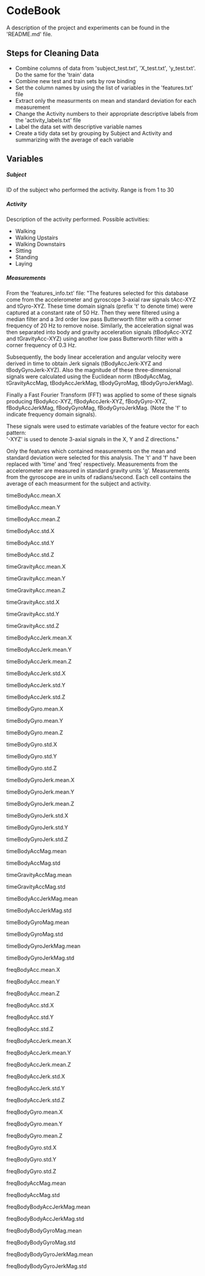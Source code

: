 # CodeBook

A description of the project and experiments can be found in the 'README.md' file.

## Steps for Cleaning Data

* Combine columns of data from 'subject_test.txt', 'X_test.txt', 'y_test.txt'. Do the same for the 'train' data
* Combine new test and train sets by row binding
* Set the column names by using the list of variables in the 'features.txt' file
* Extract only the measurments on mean and standard deviation for each measurement
* Change the Activity numbers to their appropriate descriptive labels from the 'activity_labels.txt' file
* Label the data set with descriptive variable names
* Create a tidy data set by grouping by Subject and Activity and summarizing with the average of each variable

## Variables

##### Subject
ID of the subject who performed the activity. Range is from 1 to 30

##### Activity
Description of the activity performed. Possible activities:
* Walking
* Walking Upstairs
* Walking Downstairs
* Sitting
* Standing
* Laying

##### Measurements
From the 'features_info.txt' file:
"The features selected for this database come from the accelerometer and gyroscope 3-axial raw signals tAcc-XYZ and tGyro-XYZ. These time domain signals (prefix 't' to denote time) were captured at a constant rate of 50 Hz. Then they were filtered using a median filter and a 3rd order low pass Butterworth filter with a corner frequency of 20 Hz to remove noise. Similarly, the acceleration signal was then separated into body and gravity acceleration signals (tBodyAcc-XYZ and tGravityAcc-XYZ) using another low pass Butterworth filter with a corner frequency of 0.3 Hz. 

Subsequently, the body linear acceleration and angular velocity were derived in time to obtain Jerk signals (tBodyAccJerk-XYZ and tBodyGyroJerk-XYZ). Also the magnitude of these three-dimensional signals were calculated using the Euclidean norm (tBodyAccMag, tGravityAccMag, tBodyAccJerkMag, tBodyGyroMag, tBodyGyroJerkMag). 

Finally a Fast Fourier Transform (FFT) was applied to some of these signals producing fBodyAcc-XYZ, fBodyAccJerk-XYZ, fBodyGyro-XYZ, fBodyAccJerkMag, fBodyGyroMag, fBodyGyroJerkMag. (Note the 'f' to indicate frequency domain signals). 

These signals were used to estimate variables of the feature vector for each pattern:  
'-XYZ' is used to denote 3-axial signals in the X, Y and Z directions."

Only the features which contained measurements on the mean and standard deviation were selected for this analysis. The 't' and 'f' have been replaced with 'time' and 'freq' respectively. Measurements from the accelerometer are measured in standard gravity units 'g'. Measurements from the gyroscope are in units of radians/second. Each cell contains the average of each measurment for the subject and activity.

timeBodyAcc.mean.X

timeBodyAcc.mean.Y

timeBodyAcc.mean.Z

timeBodyAcc.std.X

timeBodyAcc.std.Y

timeBodyAcc.std.Z

timeGravityAcc.mean.X

timeGravityAcc.mean.Y

timeGravityAcc.mean.Z

timeGravityAcc.std.X

timeGravityAcc.std.Y

timeGravityAcc.std.Z

timeBodyAccJerk.mean.X

timeBodyAccJerk.mean.Y

timeBodyAccJerk.mean.Z

timeBodyAccJerk.std.X

timeBodyAccJerk.std.Y

timeBodyAccJerk.std.Z

timeBodyGyro.mean.X

timeBodyGyro.mean.Y

timeBodyGyro.mean.Z

timeBodyGyro.std.X

timeBodyGyro.std.Y

timeBodyGyro.std.Z

timeBodyGyroJerk.mean.X

timeBodyGyroJerk.mean.Y

timeBodyGyroJerk.mean.Z

timeBodyGyroJerk.std.X

timeBodyGyroJerk.std.Y

timeBodyGyroJerk.std.Z

timeBodyAccMag.mean

timeBodyAccMag.std

timeGravityAccMag.mean

timeGravityAccMag.std

timeBodyAccJerkMag.mean

timeBodyAccJerkMag.std

timeBodyGyroMag.mean

timeBodyGyroMag.std

timeBodyGyroJerkMag.mean

timeBodyGyroJerkMag.std

freqBodyAcc.mean.X

freqBodyAcc.mean.Y

freqBodyAcc.mean.Z

freqBodyAcc.std.X

freqBodyAcc.std.Y

freqBodyAcc.std.Z

freqBodyAccJerk.mean.X

freqBodyAccJerk.mean.Y

freqBodyAccJerk.mean.Z

freqBodyAccJerk.std.X

freqBodyAccJerk.std.Y

freqBodyAccJerk.std.Z

freqBodyGyro.mean.X

freqBodyGyro.mean.Y

freqBodyGyro.mean.Z

freqBodyGyro.std.X

freqBodyGyro.std.Y

freqBodyGyro.std.Z

freqBodyAccMag.mean

freqBodyAccMag.std

freqBodyBodyAccJerkMag.mean

freqBodyBodyAccJerkMag.std

freqBodyBodyGyroMag.mean

freqBodyBodyGyroMag.std

freqBodyBodyGyroJerkMag.mean

freqBodyBodyGyroJerkMag.std
